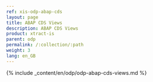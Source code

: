 ```yaml
---
ref: xis-odp-abap-cds
layout: page
title: ABAP CDS Views
description: ABAP CDS Views
product: xtract-is
parent: odp
permalink: /:collection/:path
weight: 3
lang: en_GB
---
```


{% include _content/en/odp/odp-abap-cds-views.md %} 
